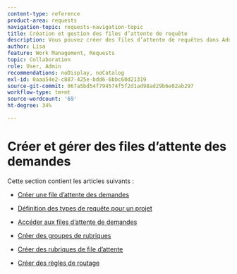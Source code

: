 ```yaml
---
content-type: reference
product-area: requests
navigation-topic: requests-navigation-topic
title: Création et gestion des files d’attente de requête
description: Vous pouvez créer des files d’attente de requêtes dans Adobe Workfront pour capturer le travail non planifié de votre entreprise. Les articles suivants décrivent comment configurer des projets pour qu’ils fonctionnent comme des files d’attente de requêtes.
author: Lisa
feature: Work Management, Requests
topic: Collaboration
role: User, Admin
recommendations: noDisplay, noCatalog
exl-id: 0aaa54e2-c887-425e-bdd6-6bbc60d21319
source-git-commit: 067a5bd54f794574f5f2d1ad98ad29b6e02ab297
workflow-type: tm+mt
source-wordcount: '69'
ht-degree: 34%

---
```


# Créer et gérer des files d’attente des demandes

Cette section contient les articles suivants :

* [Créer une file d’attente des demandes](../../../manage-work/requests/create-and-manage-request-queues/create-request-queue.md)
* [Définition des types de requête pour un projet](../../../manage-work/requests/create-and-manage-request-queues/define-request-types-for-project.md)
* [Accéder aux files d’attente de demandes](../../../manage-work/requests/create-and-manage-request-queues/provide-access-to-request-queues.md)
* [Créer des groupes de rubriques](../../../manage-work/requests/create-and-manage-request-queues/create-topic-groups.md)
* [Créer des rubriques de file d’attente](../../../manage-work/requests/create-and-manage-request-queues/create-queue-topics.md)
* [Créer des règles de routage](../../../manage-work/requests/create-and-manage-request-queues/create-routing-rules.md)

  <!--
  <li><a href="../../../manage-work/requests/create-and-manage-request-queues/queue-details-tab-overview.md" class="MCXref xref" xrefformat="{para}">Overview of the Queue Details tab in a project</a> </li>
  -->
